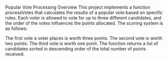 Popular Vote Processing
Overview
This project implements a function processVotes that calculates the results of a popular vote based on specific rules. Each voter is allowed to vote for up to three different candidates, and the order of the votes influences the points allocated. The scoring system is as follows:

The first vote a voter places is worth three points.
The second vote is worth two points.
The third vote is worth one point.
The function returns a list of candidates sorted in descending order of the total number of points received.
